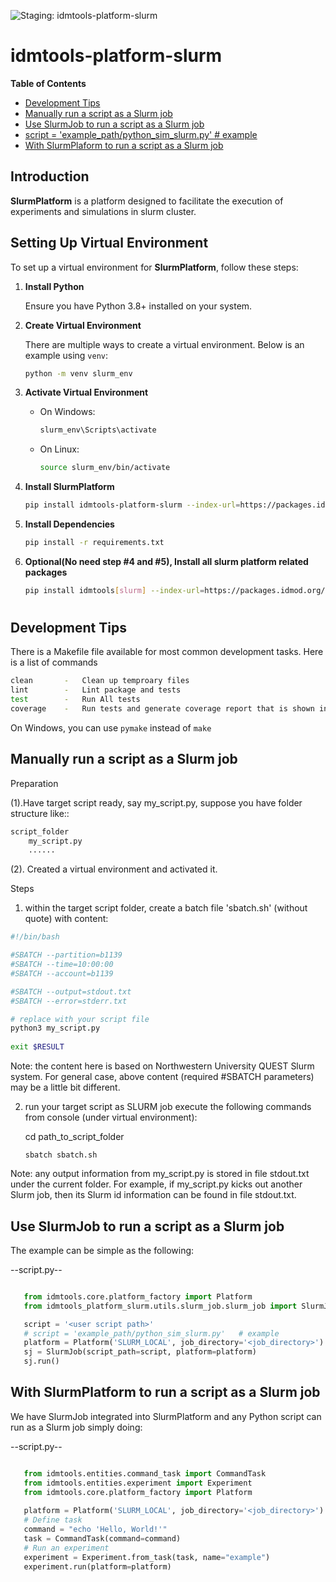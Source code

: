 ![Staging: idmtools-platform-slurm](https://github.com/InstituteforDiseaseModeling/idmtools/workflows/Staging:%20idmtools-platform-slurm/badge.svg?branch=dev)

# idmtools-platform-slurm

<!-- START doctoc generated TOC please keep comment here to allow auto update -->
<!-- DON'T EDIT THIS SECTION, INSTEAD RE-RUN doctoc TO UPDATE -->
**Table of Contents**

- [Development Tips](#development-tips)
- [Manually run a script as a Slurm job](#manually-run-a-script-as-a-slurm-job)
- [Use SlurmJob to run a script as a Slurm job](#use-slurmjob-to-run-a-script-as-a-slurm-job)
- [script = 'example_path/python_sim_slurm.py'   &#035; example](#script--example_pathpython_sim_slurmpy----example)
- [With SlurmPlaform to run a script as a Slurm job](#with-slurmplaform-to-run-a-script-as-a-slurm-job)

<!-- END doctoc generated TOC please keep comment here to allow auto update -->

## Introduction

**SlurmPlatform** is a platform designed to facilitate the execution of experiments and simulations in slurm cluster. 

## Setting Up Virtual Environment

To set up a virtual environment for **SlurmPlatform**, follow these steps:

1. **Install Python**

   Ensure you have Python 3.8+ installed on your system.

2. **Create Virtual Environment**
   
   There are multiple ways to create a virtual environment. Below is an example using `venv`:

    ```bash
    python -m venv slurm_env
    ```

3. **Activate Virtual Environment**
    - On Windows:
        ```bash
        slurm_env\Scripts\activate
        ```
    - On Linux:
        ```bash
        source slurm_env/bin/activate
        ```

4. **Install SlurmPlatform**
    ```bash
    pip install idmtools-platform-slurm --index-url=https://packages.idmod.org/api/pypi/pypi-production/simple
    ```

5. **Install Dependencies**
    ```bash
    pip install -r requirements.txt
    ```
6. **Optional(No need step #4 and #5), Install all slurm platform related packages**
    ```bash
    pip install idmtools[slurm] --index-url=https://packages.idmod.org/api/pypi/pypi-production/simple
    ```
#

## Development Tips

There is a Makefile file available for most common development tasks. Here is a list of commands

```bash
clean       -   Clean up temproary files
lint        -   Lint package and tests
test        -   Run All tests
coverage    -   Run tests and generate coverage report that is shown in browser
```

On Windows, you can use `pymake` instead of `make`


## Manually run a script as a Slurm job

Preparation

(1).Have target script ready, say my_script.py, suppose you have folder structure like::

```bash
script_folder
    my_script.py
    ......
```

(2). Created a virtual environment and activated it.

Steps

1. within the target script folder, create a batch file 'sbatch.sh' (without quote) with content:

```bash
#!/bin/bash

#SBATCH --partition=b1139
#SBATCH --time=10:00:00
#SBATCH --account=b1139

#SBATCH --output=stdout.txt
#SBATCH --error=stderr.txt

# replace with your script file
python3 my_script.py
    
exit $RESULT
```

Note: the content here is based on Northwestern University QUEST Slurm system. For general case, above content (required #SBATCH parameters) may be a little bit different.

2. run your target script as SLURM job
   execute the following commands from console (under virtual environment):

   cd path_to_script_folder

   `sbatch sbatch.sh`

Note: any output information from my_script.py is stored in file stdout.txt under the current folder. For example, if my_script.py kicks out another Slurm job, then its Slurm id information can be found in file stdout.txt.


## Use SlurmJob to run a script as a Slurm job

The example can be simple as the following:

--script.py--

```python

   from idmtools.core.platform_factory import Platform
   from idmtools_platform_slurm.utils.slurm_job.slurm_job import SlurmJob

   script = '<user script path>'
   # script = 'example_path/python_sim_slurm.py'   # example
   platform = Platform('SLURM_LOCAL', job_directory='<job_directory>')
   sj = SlurmJob(script_path=script, platform=platform)
   sj.run()
```

## With SlurmPlatform to run a script as a Slurm job

We have SlurmJob integrated into SlurmPlatform and any Python script can run as a Slurm job simply doing:

--script.py--
```python

   from idmtools.entities.command_task import CommandTask
   from idmtools.entities.experiment import Experiment
   from idmtools.core.platform_factory import Platform
   
   platform = Platform('SLURM_LOCAL', job_directory='<job_directory>')
   # Define task
   command = "echo 'Hello, World!'"
   task = CommandTask(command=command)
   # Run an experiment
   experiment = Experiment.from_task(task, name="example")
   experiment.run(platform=platform)
```

